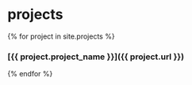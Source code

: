 # projects

{% for project in site.projects %}
### [{{ project.project_name }}]({{ project.url }})
{% endfor %}
